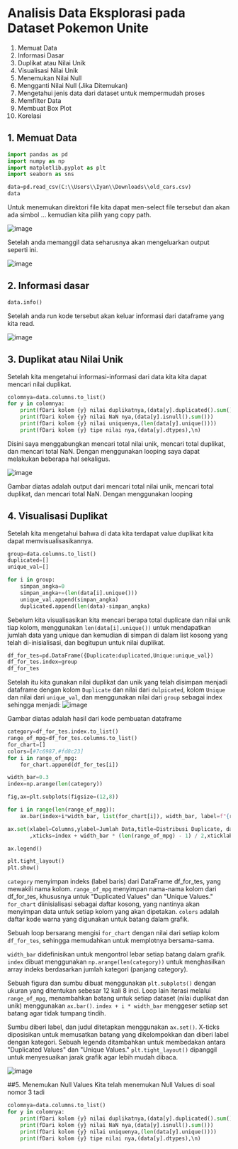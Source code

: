 # Analisis Data Eksplorasi pada Dataset Pokemon Unite

1. Memuat Data  
2. Informasi Dasar  
3. Duplikat atau Nilai Unik  
4. Visualisasi Nilai Unik  
5. Menemukan Nilai Null  
6. Mengganti Nilai Null (Jika Ditemukan)  
7. Mengetahui jenis data dari dataset untuk mempermudah proses  
8. Memfilter Data  
9. Membuat Box Plot  
10. Korelasi  

## 1. Memuat Data
```py
import pandas as pd
import numpy as np
import matplotlib.pyplot as plt
import seaborn as sns

data=pd.read_csv(C:\\Users\\Iyan\\Downloads\\old_cars.csv)
data
```
Untuk menemukan direktori file kita dapat men-select file tersebut dan akan ada simbol ... kemudian kita pilih yang copy path.

![image](https://github.com/user-attachments/assets/c42fb41f-1b09-4ec0-96da-f770362571a7)

Setelah anda memanggil data seharusnya akan mengeluarkan output seperti ini.

![image](https://github.com/user-attachments/assets/ab3cc885-0fc8-4746-af24-f0b76200cd8f)

## 2. Informasi dasar
```py
data.info()
```
Setelah anda run kode tersebut akan keluar informasi dari dataframe yang kita read.

![image](https://github.com/user-attachments/assets/0889156f-9d51-424e-ab38-4141ff8d59bc)

## 3. Duplikat atau Nilai Unik
Setelah kita mengetahui informasi-informasi dari data kita kita dapat mencari nilai duplikat.
```py
colomnya=data.columns.to_list()
for y in colomnya:
    print(fDari kolom {y} nilai duplikatnya,(data[y].duplicated().sum()))
    print(fDari kolom {y} nilai NaN nya,(data[y].isnull().sum()))
    print(fDari kolom {y} nilai uniquenya,(len(data[y].unique())))
    print(fDari kolom {y} tipe nilai nya,(data[y].dtypes),\n)
```
Disini saya menggabungkan mencari total nilai unik, mencari total duplikat, dan mencari total NaN. Dengan menggunakan looping saya dapat melakukan beberapa hal sekaligus.

![image](https://github.com/user-attachments/assets/70cae662-2bec-4756-9ac8-cab32c4be581)

Gambar diatas adalah output dari mencari total nilai unik, mencari total duplikat, dan mencari total NaN. Dengan menggunakan looping

## 4. Visualisasi Duplikat

Setelah kita mengetahui bahwa di data kita terdapat value duplikat kita dapat memvisualisasikannya.
```py
group=data.columns.to_list()
duplicated=[]
unique_val=[]

for i in group:
    simpan_angka=0
    simpan_angka+=(len(data[i].unique()))
    unique_val.append(simpan_angka)
    duplicated.append(len(data)-simpan_angka)
```
Sebelum kita visualisasikan kita mencari berapa total duplicate dan nilai unik tiap kolom, menggunakan `len(data[i].unique())` untuk mendapatkan jumlah data yang unique dan kemudian di simpan di dalam list kosong yang telah di-inisialisasi, dan begitupun untuk nilai duplikat. 
```py
df_for_tes=pd.DataFrame({Duplicate:duplicated,Unique:unique_val})
df_for_tes.index=group
df_for_tes
```
Setelah itu kita gunakan nilai duplikat dan unik yang telah disimpan menjadi dataframe dengan kolom `Duplicate` dan nilai dari `dulpicated`, kolom `Unique` dan nilai dari `unique_val`, dan menggunakan nilai dari `group` sebagai index sehingga menjadi:
![image](https://github.com/user-attachments/assets/eb0c9bff-cd6a-46ff-b019-0669d829ff2a)

Gambar diatas adalah hasil dari kode pembuatan dataframe
```py
category=df_for_tes.index.to_list()
range_of_mpg=df_for_tes.columns.to_list()
for_chart=[]
colors=[#7c6987,#fd8c23]
for i in range_of_mpg:
    for_chart.append(df_for_tes[i])

width_bar=0.3
index=np.arange(len(category))

fig,ax=plt.subplots(figsize=(12,8))

for i in range(len(range_of_mpg)):
    ax.bar(index+i*width_bar, list(for_chart[i]), width_bar, label=f"{range_of_mpg[i]}", color=colors[i])

ax.set(xlabel=Columns,ylabel=Jumlah Data,title=Distribusi Duplicate, dan Unique
       ,xticks=index + width_bar * (len(range_of_mpg) - 1) / 2,xticklabels=category)

ax.legend()

plt.tight_layout()
plt.show()
```
`category` menyimpan indeks (label baris) dari DataFrame df_for_tes, yang mewakili nama kolom. `range_of_mpg` menyimpan nama-nama kolom dari df_for_tes, khususnya untuk "Duplicated Values" dan "Unique Values." `for_chart` diinisialisasi sebagai daftar kosong, yang nantinya akan menyimpan data untuk setiap kolom yang akan dipetakan.
`colors` adalah daftar kode warna yang digunakan untuk batang dalam grafik.

Sebuah loop bersarang mengisi `for_chart` dengan nilai dari setiap kolom `df_for_tes`, sehingga memudahkan untuk memplotnya bersama-sama.

`width_bar` didefinisikan untuk mengontrol lebar setiap batang dalam grafik.
`index` dibuat menggunakan `np.arange(len(category))` untuk menghasilkan array indeks berdasarkan jumlah kategori (panjang category).

Sebuah figura dan sumbu dibuat menggunakan `plt.subplots()` dengan ukuran yang ditentukan sebesar 12 kali 8 inci.
Loop lain iterasi melalui `range_of_mpg`, menambahkan batang untuk setiap dataset (nilai duplikat dan unik) menggunakan `ax.bar()`. `index + i * width_bar` menggeser setiap set batang agar tidak tumpang tindih.

Sumbu diberi label, dan judul ditetapkan menggunakan `ax.set()`. X-ticks diposisikan untuk memusatkan batang yang dikelompokkan dan diberi label dengan kategori.
Sebuah legenda ditambahkan untuk membedakan antara "Duplicated Values" dan "Unique Values." 
`plt.tight_layout()` dipanggil untuk menyesuaikan jarak grafik agar lebih mudah dibaca.

![image](https://github.com/user-attachments/assets/3383eb0a-d031-4e78-b4d4-74fb57e21ef0)

##5. Menemukan Null Values
Kita telah menemukan Null Values di soal nomor 3 tadi
```py
colomnya=data.columns.to_list()
for y in colomnya:
    print(fDari kolom {y} nilai duplikatnya,(data[y].duplicated().sum()))
    print(fDari kolom {y} nilai NaN nya,(data[y].isnull().sum()))
    print(fDari kolom {y} nilai uniquenya,(len(data[y].unique())))
    print(fDari kolom {y} tipe nilai nya,(data[y].dtypes),\n)
```



